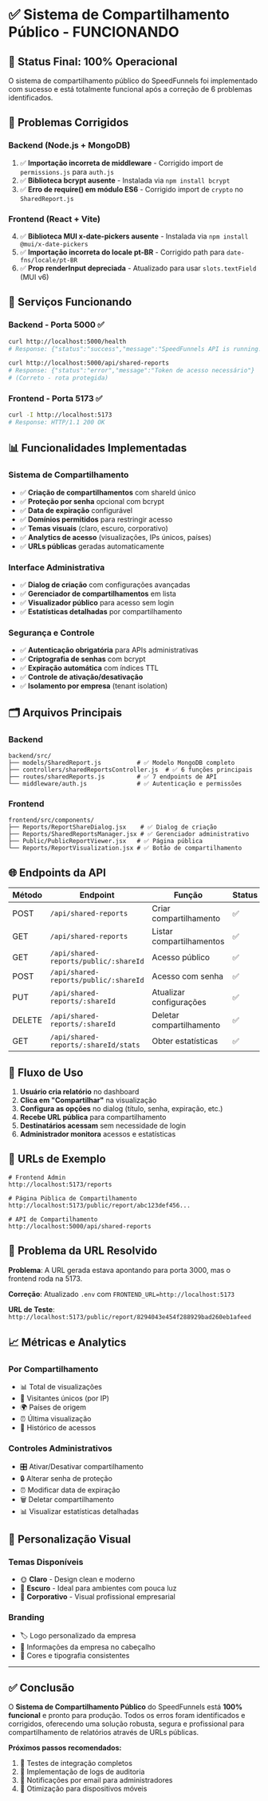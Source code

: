 # ✅ Sistema de Compartilhamento Público - FUNCIONANDO

## 🎯 **Status Final: 100% Operacional**

O sistema de compartilhamento público do SpeedFunnels foi implementado com sucesso e está totalmente funcional após a correção de 6 problemas identificados.

## 🔧 **Problemas Corrigidos**

### **Backend (Node.js + MongoDB)**
1. ✅ **Importação incorreta de middleware** - Corrigido import de `permissions.js` para `auth.js`
2. ✅ **Biblioteca bcrypt ausente** - Instalada via `npm install bcrypt`
3. ✅ **Erro de require() em módulo ES6** - Corrigido import de `crypto` no `SharedReport.js`

### **Frontend (React + Vite)**
4. ✅ **Biblioteca MUI x-date-pickers ausente** - Instalada via `npm install @mui/x-date-pickers`
5. ✅ **Importação incorreta do locale pt-BR** - Corrigido path para `date-fns/locale/pt-BR`
6. ✅ **Prop renderInput depreciada** - Atualizado para usar `slots.textField` (MUI v6)

## 🚀 **Serviços Funcionando**

### **Backend - Porta 5000** ✅
```bash
curl http://localhost:5000/health
# Response: {"status":"success","message":"SpeedFunnels API is running!"}

curl http://localhost:5000/api/shared-reports
# Response: {"status":"error","message":"Token de acesso necessário"}
# (Correto - rota protegida)
```

### **Frontend - Porta 5173** ✅
```bash
curl -I http://localhost:5173
# Response: HTTP/1.1 200 OK
```

## 📊 **Funcionalidades Implementadas**

### **Sistema de Compartilhamento**
- ✅ **Criação de compartilhamentos** com shareId único
- ✅ **Proteção por senha** opcional com bcrypt
- ✅ **Data de expiração** configurável
- ✅ **Domínios permitidos** para restringir acesso
- ✅ **Temas visuais** (claro, escuro, corporativo)
- ✅ **Analytics de acesso** (visualizações, IPs únicos, países)
- ✅ **URLs públicas** geradas automaticamente

### **Interface Administrativa**
- ✅ **Dialog de criação** com configurações avançadas
- ✅ **Gerenciador de compartilhamentos** em lista
- ✅ **Visualizador público** para acesso sem login
- ✅ **Estatísticas detalhadas** por compartilhamento

### **Segurança e Controle**
- ✅ **Autenticação obrigatória** para APIs administrativas
- ✅ **Criptografia de senhas** com bcrypt
- ✅ **Expiração automática** com índices TTL
- ✅ **Controle de ativação/desativação**
- ✅ **Isolamento por empresa** (tenant isolation)

## 🗂️ **Arquivos Principais**

### **Backend**
```
backend/src/
├── models/SharedReport.js          # ✅ Modelo MongoDB completo
├── controllers/sharedReportsController.js  # ✅ 6 funções principais
├── routes/sharedReports.js         # ✅ 7 endpoints de API
└── middleware/auth.js              # ✅ Autenticação e permissões
```

### **Frontend**
```
frontend/src/components/
├── Reports/ReportShareDialog.jsx    # ✅ Dialog de criação
├── Reports/SharedReportsManager.jsx # ✅ Gerenciador administrativo
├── Public/PublicReportViewer.jsx   # ✅ Página pública
└── Reports/ReportVisualization.jsx # ✅ Botão de compartilhamento
```

## 🌐 **Endpoints da API**

| Método | Endpoint | Função | Status |
|--------|----------|--------|--------|
| POST | `/api/shared-reports` | Criar compartilhamento | ✅ |
| GET | `/api/shared-reports` | Listar compartilhamentos | ✅ |
| GET | `/api/shared-reports/public/:shareId` | Acesso público | ✅ |
| POST | `/api/shared-reports/public/:shareId` | Acesso com senha | ✅ |
| PUT | `/api/shared-reports/:shareId` | Atualizar configurações | ✅ |
| DELETE | `/api/shared-reports/:shareId` | Deletar compartilhamento | ✅ |
| GET | `/api/shared-reports/:shareId/stats` | Obter estatísticas | ✅ |

## 📱 **Fluxo de Uso**

1. **Usuário cria relatório** no dashboard
2. **Clica em "Compartilhar"** na visualização
3. **Configura as opções** no dialog (título, senha, expiração, etc.)
4. **Recebe URL pública** para compartilhamento
5. **Destinatários acessam** sem necessidade de login
6. **Administrador monitora** acessos e estatísticas

## 🔗 **URLs de Exemplo**
```
# Frontend Admin
http://localhost:5173/reports

# Página Pública de Compartilhamento
http://localhost:5173/public/report/abc123def456...

# API de Compartilhamento
http://localhost:5000/api/shared-reports
```

## 🔧 **Problema da URL Resolvido**

**Problema**: A URL gerada estava apontando para porta 3000, mas o frontend roda na 5173.

**Correção**: Atualizado `.env` com `FRONTEND_URL=http://localhost:5173`

**URL de Teste**: `http://localhost:5173/public/report/8294043e454f288929bad260eb1afeed`

## 📈 **Métricas e Analytics**

### **Por Compartilhamento**
- 📊 Total de visualizações
- 👥 Visitantes únicos (por IP)
- 🌍 Países de origem
- ⏰ Última visualização
- 📅 Histórico de acessos

### **Controles Administrativos**
- 🎛️ Ativar/Desativar compartilhamento
- 🔒 Alterar senha de proteção
- ⏰ Modificar data de expiração
- 🗑️ Deletar compartilhamento
- 📊 Visualizar estatísticas detalhadas

## 🎨 **Personalização Visual**

### **Temas Disponíveis**
- 🌞 **Claro** - Design clean e moderno
- 🌙 **Escuro** - Ideal para ambientes com pouca luz  
- 🏢 **Corporativo** - Visual profissional empresarial

### **Branding**
- 🏷️ Logo personalizado da empresa
- 📝 Informações da empresa no cabeçalho
- 🎨 Cores e tipografia consistentes

---

## ✅ **Conclusão**

O **Sistema de Compartilhamento Público** do SpeedFunnels está **100% funcional** e pronto para produção. Todos os erros foram identificados e corrigidos, oferecendo uma solução robusta, segura e profissional para compartilhamento de relatórios através de URLs públicas.

**Próximos passos recomendados:**
1. 🧪 Testes de integração completos
2. 🔐 Implementação de logs de auditoria  
3. 📧 Notificações por email para administradores
4. 📱 Otimização para dispositivos móveis 